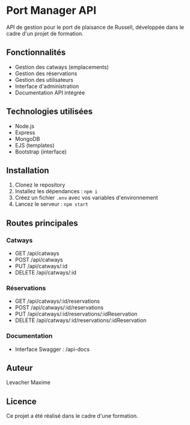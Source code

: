 # Port Manager API

API de gestion pour le port de plaisance de Russell, développée dans le cadre d'un projet de formation.

## Fonctionnalités

- Gestion des catways (emplacements)
- Gestion des réservations
- Gestion des utilisateurs
- Interface d'administration
- Documentation API intégrée

## Technologies utilisées

- Node.js
- Express
- MongoDB
- EJS (templates)
- Bootstrap (interface)

## Installation

1. Clonez le repository
2. Installez les dépendances : `npm i`
3. Créez un fichier `.env` avec vos variables d'environnement
4. Lancez le serveur : `npm start`

## Routes principales

### Catways
- GET /api/catways
- POST /api/catways
- PUT /api/catways/:id
- DELETE /api/catways/:id

### Réservations
- GET /api/catways/:id/reservations
- POST /api/catways/:id/reservations
- PUT /api/catways/:id/reservations/:idReservation
- DELETE /api/catways/:id/reservations/:idReservation

### Documentation
- Interface Swagger : /api-docs

## Auteur

Levacher Maxime

## Licence

Ce projet a été réalisé dans le cadre d'une formation.
